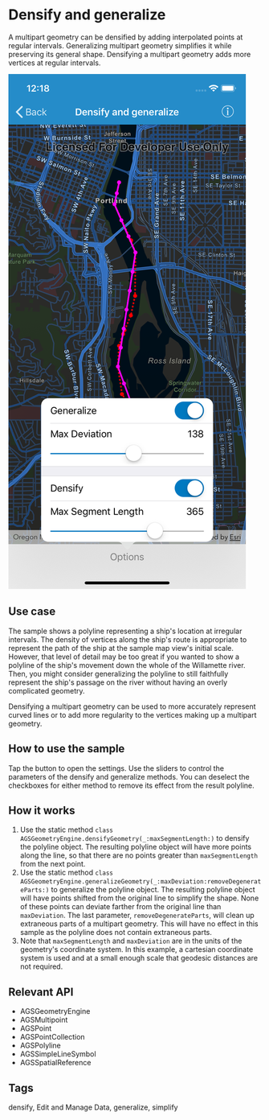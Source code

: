 # Densify and generalize

A multipart geometry can be densified by adding interpolated points at regular intervals. Generalizing multipart geometry simplifies it while preserving its general shape. Densifying a multipart geometry adds more vertices at regular intervals.

![Image of densify and generalize](image1.png)

## Use case

The sample shows a polyline representing a ship's location at irregular intervals. The density of vertices along the ship's route is appropriate to represent the path of the ship at the sample map view's initial scale. However, that level of detail may be too great if you wanted to show a polyline of the ship's movement down the whole of the Willamette river. Then, you might consider generalizing the polyline to still faithfully represent the ship's passage on the river without having an overly complicated geometry.

Densifying a multipart geometry can be used to more accurately represent curved lines or to add more regularity to the vertices making up a multipart geometry.

## How to use the sample

Tap the button to open the settings. Use the sliders to control the parameters of the densify and generalize methods. You can deselect the checkboxes for either method to remove its effect from the result polyline.

## How it works

1. Use the static method `class AGSGeometryEngine.densifyGeometry(_:maxSegmentLength:)` to densify the polyline object. The resulting polyline object will have more points along the line, so that there are no points greater than `maxSegmentLength` from the next point.
2. Use the static method `class AGSGeometryEngine.generalizeGeometry(_:maxDeviation:removeDegenerateParts:)` to generalize the polyline object. The resulting polyline object will have points shifted from the original line to simplify the shape. None of these points can deviate farther from the original line than `maxDeviation`. The last parameter, `removeDegenerateParts`, will clean up extraneous parts of a multipart geometry. This will have no effect in this sample as the polyline does not contain extraneous parts.
3. Note that `maxSegmentLength` and `maxDeviation` are in the units of the geometry's coordinate system. In this example, a cartesian coordinate system is used and at a small enough scale that geodesic distances are not required.

## Relevant API

* AGSGeometryEngine
* AGSMultipoint
* AGSPoint
* AGSPointCollection
* AGSPolyline
* AGSSimpleLineSymbol
* AGSSpatialReference

## Tags

densify, Edit and Manage Data, generalize, simplify
